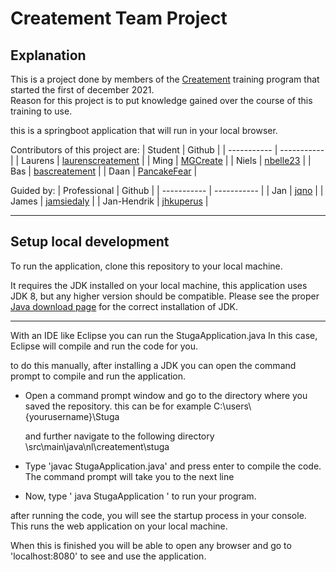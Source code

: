 # Createment Team Project

## Explanation

This is a project done by members of the [Createment](www.createment.nl) training program that started the first of december 2021.<br>
Reason for this project is to put knowledge gained over the course of this training to use.

this is a springboot application that will run in your local browser.

Contributors of this project are:
| Student | Github |
| ----------- | ----------- |
| Laurens | [laurenscreatement](https://github.com/laurenscreatement) |
| Ming | [MGCreate](https://github.com/MGcreate) |
| Niels | [nbelle23](https://github.com/nbelle23) |
| Bas | [bascreatement](https://github.com/bascreatement) |
| Daan | [PancakeFear](https://pancakefear.github.io/) |

Guided by:
| Professional | Github |
| ----------- | ----------- |
| Jan | [jqno](https://github.com/jqno) |
| James | [jamsiedaly](https://github.com/jamsiedaly) |
| Jan-Hendrik | [jhkuperus](https://github.com/jhkuperus) |

---

## Setup local development

To run the application, clone this repository to your local machine.

It requires the JDK installed on your local machine, this application uses JDK 8, but any higher version should be compatible.
Please see the proper [Java download page](https://www.oracle.com/java/technologies/downloads/) for the correct installation of JDK.

---

With an IDE like Eclipse you can run the StugaApplication.java
In this case, Eclipse will compile and run the code for you.

to do this manually, after installing a JDK you can open the command prompt to compile and run the application.

- Open a command prompt window and go to the directory where you saved the repository. this can be for example C:\users\\{yourusername}\Stuga

  and further navigate to the following directory
  \src\main\java\nl\createment\stuga

- Type 'javac StugaApplication.java' and press enter to compile the code. The command prompt will take you to the next line

- Now, type ' java StugaApplication ' to run your program.

after running the code, you will see the startup process in your console. This runs the web application on your local machine.

When this is finished you will be able to open any browser and go to 'localhost:8080' to see and use the application.
